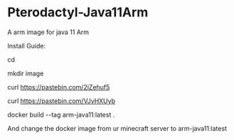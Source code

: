 # Pterodactyl-Java11Arm
A arm image for java 11 Arm


Install Guide: 

cd

mkdir image


curl https://pastebin.com/2iZehuf5

curl https://pastebin.com/VJvHXUyb



docker build --tag arm-java11:latest .

And change the docker image from ur minecraft server to arm-java11:latest
